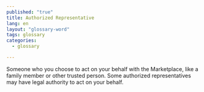 ```yaml
---
published: "true"
title: Authorized Representative
lang: en
layout: "glossary-word"
tags: glossary
categories: 
  - glossary

---
```


Someone who you choose to act on your behalf with the Marketplace, like a family member or other trusted person. Some authorized representatives may have legal authority to act on your behalf.

